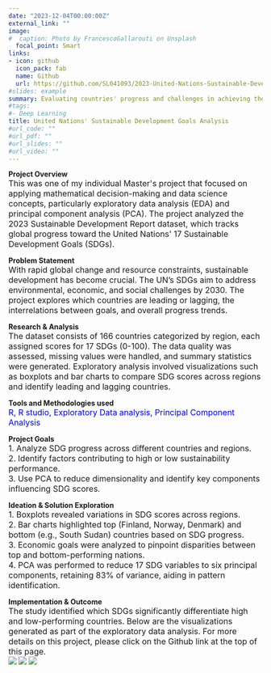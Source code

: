 ```yaml
---
date: "2023-12-04T00:00:00Z"
external_link: ""
image:
#  caption: Photo by FrancescoGallarouti on Unsplash
  focal_point: Smart
links:
- icon: github
  icon_pack: fab
  name: Github
  url: https://github.com/SL041093/2023-United-Nations-Sustainable-Development-Goals-Analysis
#slides: example
summary: Evaluating countries' progress and challenges in achieving the UNs' Sustainable Development Goals.
#tags:
#- Deep Learning
title: United Nations' Sustainable Development Goals Analysis
#url_code: ""
#url_pdf: ""
#url_slides: ""
#url_video: ""
---
```


**Project Overview**  
<span style="font-size: medium;"> This was one of my individual Master's project that focused on applying mathematical decision-making and data science concepts, particularly exploratory data analysis (EDA) and principal component analysis (PCA). The project analyzed the 2023 Sustainable Development Report dataset, which tracks global progress toward the United Nations' 17 Sustainable Development Goals (SDGs).</span>
  
**Problem Statement**  
<span style="font-size: medium;"> With rapid global change and resource constraints, sustainable development has become crucial. The UN’s SDGs aim to address environmental, economic, and social challenges by 2030. The project explores which countries are leading or lagging, the interrelations between goals, and overall progress trends. </span>
  
**Research & Analysis**  
<span style="font-size: medium;"> The dataset consists of 166 countries categorized by region, each assigned scores for 17 SDGs (0-100). The data quality was assessed, missing values were handled, and summary statistics were generated. Exploratory analysis involved visualizations such as boxplots and bar charts to compare SDG scores across regions and identify leading and lagging countries. </span>  

**Tools and Methodologies used**  
<span style="font-size: medium; color: blue;"> R, R studio, Exploratory Data analysis, Principal Component Analysis</span>  

**Project Goals**  
<span style="font-size: medium;"> 1. Analyze SDG progress across different countries and regions. </span>  
<span style="font-size: medium;"> 2. Identify factors contributing to high or low sustainability performance. </span>  
<span style="font-size: medium;"> 3. Use PCA to reduce dimensionality and identify key components influencing SDG scores.</span>  

**Ideation & Solution Exploration**  
<span style="font-size: medium;"> 1. Boxplots revealed variations in SDG scores across regions. </span>  
<span style="font-size: medium;"> 2. Bar charts highlighted top (Finland, Norway, Denmark) and bottom (e.g., South Sudan) countries based on SDG progress. </span>  
<span style="font-size: medium;"> 3. Economic goals were analyzed to pinpoint disparities between top and bottom-performing nations. </span>  
<span style="font-size: medium;"> 4. PCA was performed to reduce 17 SDG variables to six principal components, retaining 83% of variance, aiding in pattern identification. </span>  

**Implementation & Outcome**  
<span style="font-size: medium;"> The study identified which SDGs significantly differentiate high and low-performing countries. Below are the visualizations generated as part of the exploratory data analysis. For more details on this project, please click on the Github link at the top of this page.</span>  
![](/Code5_201.jpg)
![](/Code6_201.jpg)
![](/Code7_201.jpg)

